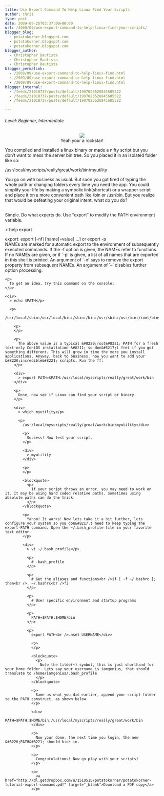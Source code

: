 ```yaml
---
title: Use Export Command To Help Linux Find Your Scripts
author: chris
type: post
date: 2009-09-25T03:37:00+00:00
url: /2009/09/use-export-command-to-help-linux-find-your-scripts/
blogger_blog:
  - potatokorner.blogspot.com
  - potatokorner.blogspot.com
  - potatokorner.blogspot.com
blogger_author:
  - Christopher Bautista
  - Christopher Bautista
  - Christopher Bautista
blogger_permalink:
  - /2009/09/use-export-command-to-help-linux-find.html
  - /2009/09/use-export-command-to-help-linux-find.html
  - /2009/09/use-export-command-to-help-linux-find.html
blogger_internal:
  - /feeds/21010737/posts/default/1907023520845605522
  - /feeds/21010737/posts/default/1907023520845605522
  - /feeds/21010737/posts/default/1907023520845605522

---
```

###### Level: Beginner, Intermediate

<div style="margin-left: 1em; margin-right: 1em; text-align: center;">
  <img border="0" src="http://1.bp.blogspot.com/_BBS5bkzuLXM/Srw5tM3OeRI/AAAAAAAACjE/qLCjLDvRLHo/s200/punk+penguin.png" /><br />Yeah your a rockstar!
</div>

You compiled and installed a linux binary or made a nifty script but you don&#8217;t want to mess the server bin tree. So you placed it in an isolated folder like so:

<div>
  /usr/local/myscripts/really/great/work/bin/myutility
</div>

You go on with business as usual. But soon you got tired of typing the whole path or changing folders every time you need the app. You could simplify your life by making a symbolic link(shortcut) or a wrapper script and place it on a more convenient path like /bin or /usr/bin. But you realize that would be defeating your original intent. what do you do? <!--more-->

<a name='more'></a>  
Simple. Do what experts do. Use &#8220;export&#8221; to modify the PATH environment variable.

<div>
  > help export </p> 
  
  <p>
    export: export [-nf] [name[=value] &#8230;] or export -p <br />NAMEs are marked for automatic export to the environment of subsequently executed commands. If the -f option is given, the NAMEs refer to functions. If no NAMEs are given, or if `-p&#8217; is given, a list of all names that are exported in this shell is printed. An argument of `-n&#8217; says to remove the export property from subsequent NAMEs. An argument of `&#8211;&#8216; disables further option processing.</div> 
    
    <p>
      To get an idea, try this command on the console:
    </p>
    
    <div>
      > echo $PATH</p> 
      
      <p>
        /usr/local/sbin:/usr/local/bin:/sbin:/bin:/usr/sbin:/usr/bin:/root/bin</div> 
        
        <p>
        </p>
        
        <p>
          The above value is a typical &#8220;root&#8221; PATH for a fresh text-only CentOS installation &#8211; so don&#8217;t fret if you got something different. This will grow in time the more you install applications. Anyway, back to business, now you want to add your &#8220;incredible&#8221; scripts. Run the ff:
        </p>
        
        <div>
          > export PATH=$PATH:/usr/local/myscripts/really/great/work/bin
        </div>
        
        <p>
          Done, now see if Linux can find your script or binary.
        </p>
        
        <div>
          > which myutility</p> 
          
          <p>
            /usr/local/myscripts/really/great/work/bin/myutility</div> 
            
            <p>
              Success! Now test your script.
            </p>
            
            <div>
              > myutility
            </div>
            
            <p>
            </p>
            
            <blockquote>
              <p>
                If your script throws an error, you may need to work on it. It may be using hard coded relative paths. Sometimes using absolute paths can do the trick.
              </p>
            </blockquote>
            
            <p>
              Yahoo! It works! Now lets take it a bit further, lets configure your system so you don&#8217;t need to keep typing the export-PATH command. Open the ~/.bash_profile file in your favorite text editor.
            </p>
            
            <div>
              > vi ~/.bash_profile</p> 
              
              <p>
                # .bash_profile
              </p>
              
              <p>
                # Get the aliases and functions<br />if [ -f ~/.bashrc ]; then<br />. ~/.bashrc<br />fi
              </p>
              
              <p>
                # User specific environment and startup programs
              </p>
              
              <p>
                PATH=$PATH:$HOME/bin
              </p>
              
              <p>
                export PATH<br />unset USERNAME</div> 
                
                <p>
                </p>
                
                <blockquote>
                  <p>
                    Note the tilde(~) symbol, this is just shorthand for your home folder. Lets say your username is iamgenius, that should translate to /home/iamgenius/.bash_profile
                  </p>
                </blockquote>
                
                <p>
                  Same as what you did earlier, append your script folder to the PATH construct, as shown below
                </p>
                
                <div>
                  PATH=$PATH:$HOME/bin:/usr/local/myscripts/really/great/work/bin
                </div>
                
                <p>
                  Now your done, the next time you login, the new &#8220;PATH&#8221; should kick in.
                </p>
                
                <p>
                  Congratulations! Now go play with your scripts!
                </p>
                
                <p>
                  <a href="http://dl.getdropbox.com/u/1510515/potatokorner/potatokorner-tutorial-export-command.pdf" target="_blank">Download a PDF copy</a>
                </p>